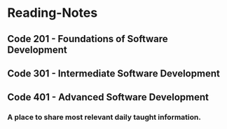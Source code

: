 # **Reading-Notes**
## Code 201 - Foundations of Software Development
## Code 301 - Intermediate Software Development
## Code 401 - Advanced Software Development
### A place to share most relevant daily taught information.




